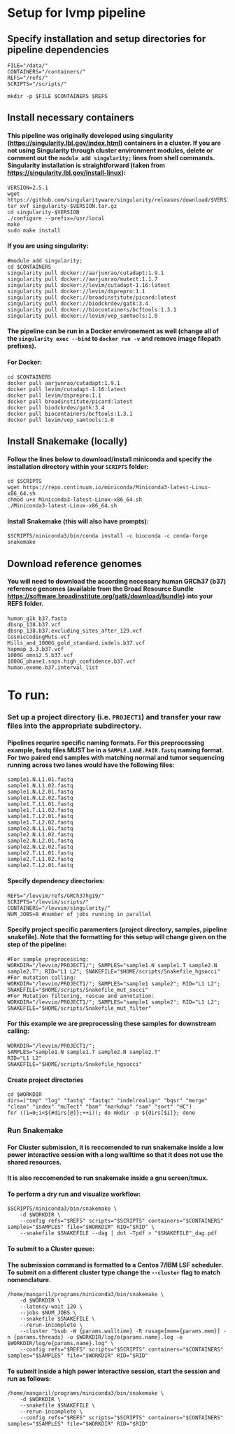 # Setup for lvmp pipeline
## Specify installation and setup directories for pipeline dependencies

    FILE="/data/"
    CONTAINERS="/containers/"
    REFS="/refs/"
    SCRIPTS="/scripts/"
    
    mkdir -p $FILE $CONTAINERS $REFS

## Install necessary containers
#### This pipeline was originally developed using singularity (https://singularity.lbl.gov/index.html) containers in a cluster. If you are not using Singularity through cluster environment modules, delete or comment out the `module add singularity;` lines from shell commands. Singularity installation is straightforward (taken from https://singularity.lbl.gov/install-linux): 

    VERSION=2.5.1
    wget https://github.com/singularityware/singularity/releases/download/$VERSION/singularity-$VERSION.tar.gz
    tar xvf singularity-$VERSION.tar.gz
    cd singularity-$VERSION
    ./configure --prefix=/usr/local
    make
    sudo make install

#### If you are using singularity:

    #module add singularity;
    cd $CONTAINERS
    singularity pull docker://aarjunrao/cutadapt:1.9.1
    singularity pull docker://aarjunrao/mutect:1.1.7
    singularity pull docker://levim/cutadapt-1.16:latest
    singularity pull docker://levim/dsprepro:1.1
    singularity pull docker://broadinstitute/picard:latest
    singularity pull docker://biodckrdev/gatk:3.4
    singularity pull docker://biocontainers/bcftools:1.3.1
    singularity pull docker://levim/vep_samtools:1.0

#### The pipeline can be run in a Docker environement as well (change all of the `singularity exec --bind` to `docker run -v` and remove image filepath prefixes).
#### For Docker:
    
    cd $CONTAINERS
    docker pull aarjunrao/cutadapt:1.9.1
    docker pull levim/cutadapt-1.16:latest
    docker pull levim/dsprepro:1.1
    docker pull broadinstitute/picard:latest
    docker pull biodckrdev/gatk:3.4
    docker pull biocontainers/bcftools:1.3.1
    docker pull levim/vep_samtools:1.0

## Install Snakemake (locally)
#### Follow the lines below to download/install miniconda and specify the installation directory within your `SCRIPTS` folder:

    cd $SCRIPTS
    wget https://repo.continuum.io/miniconda/Miniconda3-latest-Linux-x86_64.sh
    chmod u+x Miniconda3-latest-Linux-x86_64.sh
    ./Miniconda3-latest-Linux-x86_64.sh

#### Install Snakemake (this will also have prompts):

    $SCRIPTS/miniconda3/bin/conda install -c bioconda -c conda-forge snakemake

## Download reference genomes
#### You will need to download the according necessary human GRCh37 (b37) reference genomes (available from the Broad Resource Bundle https://software.broadinstitute.org/gatk/download/bundle) into your REFS folder.

    human_g1k_b37.fasta
    dbsnp_138.b37.vcf
    dbsnp_138.b37.excluding_sites_after_129.vcf
    CosmicCodingMuts.vcf
    Mills_and_1000G_gold_standard.indels.b37.vcf
    hapmap_3.3.b37.vcf
    1000G_omni2.5.b37.vcf
    1000G_phase1.snps.high_confidence.b37.vcf
    human.exome.b37.interval_list

# To run:
### Set up a project directory (i.e. `PROJECT1`) and transfer your raw files into the appropriate  subdirectory.

#### Pipelines requrire specific naming formats. For this preprocessing example, fastq files MUST be in a `SAMPLE.LANE.PAIR.fastq` naming format. For two paired end samples with matching normal and tumor sequencing running across two lanes would have the following files: 

    sample1.N.L1.01.fastq
    sample1.N.L1.02.fastq
    sample1.N.L2.01.fastq
    sample1.N.L2.02.fastq
    sample1.T.L1.01.fastq
    sample1.T.L1.02.fastq
    sample1.T.L2.01.fastq
    sample1.T.L2.02.fastq
    sample2.N.L1.01.fastq
    sample2.N.L1.02.fastq
    sample2.N.L2.01.fastq
    sample2.N.L2.02.fastq
    sample2.T.L1.01.fastq
    sample2.T.L1.02.fastq
    sample2.T.L2.01.fastq

#### Specify dependency directories:

    REFS="/levvim/refs/GRCh37hg19/"
    SCRIPTS="/levvim/scripts/"
    CONTAINERS="/levvim/singularity/"
    NUM_JOBS=8 #number of jobs running in parallel 

#### Specify project specific paramenters (project directory, samples, pipeline snakefile). Note that the formatting for this setup will change given on the step of the pipeline:

    #For sample preprocessing:
    WORKDIR="/levvim/PROJECT1/"; SAMPLES="sample1.N sample1.T sample2.N sample2.T"; RID="L1 L2"; SNAKEFILE="$HOME/scripts/Snakefile_hgsocci" 
    #For mutation calling:
    WORKDIR="/levvim/PROJECT1/"; SAMPLES="sample1 sample2"; RID="L1 L2"; SNAKEFILE="$HOME/scripts/Snakefile_mut_socci" 
    #For Mutation filtering, rescue and annotation:
    WORKDIR="/levvim/PROJECT1/"; SAMPLES="sample1 sample2"; RID="L1 L2"; SNAKEFILE="$HOME/scripts/Snakefile_mut_filter" 

#### For this example we are preprocessing these samples for downstream calling:

    WORKDIR="/levvim/PROJECT1/";
    SAMPLES="sample1.N sample1.T sample2.N sample2.T"
    RID="L1 L2" 
    SNAKEFILE="$HOME/scripts/Snakefile_hgsocci" 

#### Create project directories

    cd $WORKDIR 
    dirs=("tmp" "log" "fastq" "fastqc" "indelrealign" "bqsr" "merge" "clean" "index" "muTect" "bam" "markdup" "sam" "sort" "HC")
    for ((i=0;i<${#dirs[@]};++i)); do mkdir -p ${dirs[$i]}; done

### Run Snakemake
#### For Cluster submission, it is reccomended to run snakemake inside a low power interactive session with a long walltime so that it does not use the shared resources. 
#### It is also reccomended to run snakemake inside a gnu screen/tmux.

#### To perform a dry run and visualize workflow:
    
    $SCRIPTS/miniconda3/bin/snakemake \
        -d $WORKDIR \
        --config refs="$REFS" scripts="$SCRIPTS" containers="$CONTAINERS" samples="$SAMPLES" file="$WORKDIR" RID="$RID" \
        --snakefile $SNAKEFILE --dag | dot -Tpdf > "$SNAKEFILE"_dag.pdf

#### To submit to a Cluster queue:
#### The submission command is formatted to a Centos 7/IBM LSF scheduler. To submit on a different cluster type change the `--cluster` flag to match nomenclature.
    
    /home/mangaril/programs/miniconda3/bin/snakemake \
        -d $WORKDIR \
        --latency-wait 120 \
        --jobs $NUM_JOBS \
        --snakefile $SNAKEFILE \
        --rerun-incomplete \
        --cluster "bsub -W {params.walltime} -R rusage[mem={params.mem}] -n {params.threads} -o $WORKDIR/log/o{params.name}.log -e $WORKDIR/log/e{params.name}.log" \
        --config refs="$REFS" scripts="$SCRIPTS" containers="$CONTAINERS" samples="$SAMPLES" file="$WORKDIR" RID="$RID"

#### To submit inside a high power interactive session, start the session and run as follows:

    /home/mangaril/programs/miniconda3/bin/snakemake \
        -d $WORKDIR \
        --snakefile $SNAKEFILE \
        --rerun-incomplete \
        --config refs="$REFS" scripts="$SCRIPTS" containers="$CONTAINERS" samples="$SAMPLES" file="$WORKDIR" RID="$RID"


